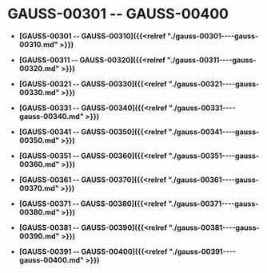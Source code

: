 # GAUSS-00301 -- GAUSS-00400

-   **[GAUSS-00301 -- GAUSS-00310]({{<relref "./gauss-00301----gauss-00310.md" >}})**  

-   **[GAUSS-00311 -- GAUSS-00320]({{<relref "./gauss-00311----gauss-00320.md" >}})**  

-   **[GAUSS-00321 -- GAUSS-00330]({{<relref "./gauss-00321----gauss-00330.md" >}})**  

-   **[GAUSS-00331 -- GAUSS-00340]({{<relref "./gauss-00331----gauss-00340.md" >}})**  

-   **[GAUSS-00341 -- GAUSS-00350]({{<relref "./gauss-00341----gauss-00350.md" >}})**  

-   **[GAUSS-00351 -- GAUSS-00360]({{<relref "./gauss-00351----gauss-00360.md" >}})**  

-   **[GAUSS-00361 -- GAUSS-00370]({{<relref "./gauss-00361----gauss-00370.md" >}})**  

-   **[GAUSS-00371 -- GAUSS-00380]({{<relref "./gauss-00371----gauss-00380.md" >}})**  

-   **[GAUSS-00381 -- GAUSS-00390]({{<relref "./gauss-00381----gauss-00390.md" >}})**  

-   **[GAUSS-00391 -- GAUSS-00400]({{<relref "./gauss-00391----gauss-00400.md" >}})**  


